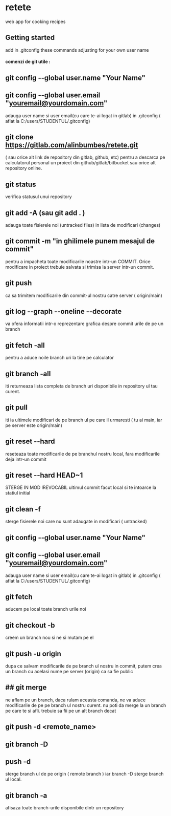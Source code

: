 # retete
web app for cooking recipes 



## Getting started

add in .gitconfig these commands adjusting for your own user name 

#### comenzi de git utile :

## git config --global user.name "Your Name"
## git config --global user.email "youremail@yourdomain.com"
adauga user name si user email(cu care te-ai logat in gitlab) in .gitconfig ( aflat la C:/users/STUDENTUL/.gitconfig)

## git clone https://gitlab.com/alinbumbes/retete.git   
( sau orice alt link de repository din gitlab, github, etc)
pentru a descarca pe calculatorul personal un proiect din github/gitlab/bitbucket sau orice alt repository online. 

## git status
verifica statusul unui repository

## git add -A      (sau git add . )
adauga toate fisierele noi (untracked files) in lista de modificari (changes)

## git commit -m "in ghilimele punem mesajul de commit"
pentru a impacheta toate modificarile noastre intr-un COMMIT. Orice modificare in proiect trebuie salvata si trimisa la server intr-un commit.

## git push
ca sa trimitem modificarile din commit-ul nostru catre server ( origin/main)

## git log --graph --oneline --decorate
va ofera informatii intr-o reprezentare grafica despre commit urile de pe un branch

## git fetch -all
pentru a aduce noile branch uri la tine pe calculator

## git branch -all
iti returneaza lista completa de branch uri disponibile in repository ul tau curent.

## git pull
iti ia ultimele modificari de pe branch ul pe care il urmaresti  ( tu ai main, iar pe server este origin/main)

## git reset --hard
reseteaza toate modificarile de pe branchul nostru local, fara modificarile deja intr-un commit

## git reset --hard HEAD~1
STERGE IN MOD IREVOCABIL ultimul commit facut local si te intoarce la statiul initial 

## git clean -f
sterge fisierele noi care nu sunt adaugate in modificari ( untracked)

## git config --global user.name "Your Name"
## git config --global user.email "youremail@yourdomain.com"
adauga user name si user email(cu care te-ai logat in gitlab) in .gitconfig ( aflat la C:/users/STUDENTUL/.gitconfig)

## git fetch 
aducem pe local toate branch urile noi

## git checkout -b <nume-branch>  
creem un branch nou <nume-branch> si ne si mutam pe el  

## git push -u origin <nume-branch-cum-vrem-sa-fie-pe-server-origin> 
dupa ce salvam modificarile de pe branch ul nostru in commit, putem crea un branch cu acelasi nume pe server (origin) ca sa fie public

## ## git merge <nume-branch>
ne aflam pe un branch, daca rulam aceasta comanda, ne va aduce modificarile de pe <nume-branch> pe branch ul nostru curent. 
nu poti da merge la un branch pe care te si afli. trebuie sa fii pe un alt branch decat <nume-branch>

## git push -d <remote_name> <branchname>
## git branch -D <branchname>
## push -d 
sterge branch ul de pe origin ( remote branch ) iar branch -D sterge branch ul local.

## git branch -a
afisaza toate branch-urile disponibile dintr un repository

